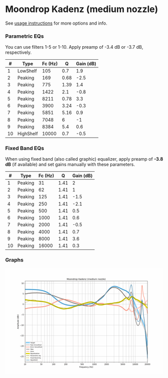 # Moondrop Kadenz (medium nozzle)
See [usage instructions](https://github.com/jaakkopasanen/AutoEq#usage) for more options and info.

### Parametric EQs
You can use filters 1-5 or 1-10. Apply preamp of -3.4 dB or -3.7 dB, respectively.

|   # | Type      |   Fc (Hz) |    Q |   Gain (dB) |
|-----|-----------|-----------|------|-------------|
|   1 | LowShelf  |       105 | 0.7  |         1.9 |
|   2 | Peaking   |       169 | 0.68 |        -2.5 |
|   3 | Peaking   |       775 | 1.39 |         1.4 |
|   4 | Peaking   |      1422 | 2.1  |        -0.8 |
|   5 | Peaking   |      8211 | 0.78 |         3.3 |
|   6 | Peaking   |      3900 | 3.24 |        -0.3 |
|   7 | Peaking   |      5851 | 5.16 |         0.9 |
|   8 | Peaking   |      7048 | 6    |        -1   |
|   9 | Peaking   |      8384 | 5.4  |         0.6 |
|  10 | HighShelf |     10000 | 0.7  |        -0.5 |

### Fixed Band EQs
When using fixed band (also called graphic) equalizer, apply preamp of **-3.8 dB** (if available) and set gains manually with these parameters.

|   # | Type    |   Fc (Hz) |    Q |   Gain (dB) |
|-----|---------|-----------|------|-------------|
|   1 | Peaking |        31 | 1.41 |         2   |
|   2 | Peaking |        62 | 1.41 |         1   |
|   3 | Peaking |       125 | 1.41 |        -1.5 |
|   4 | Peaking |       250 | 1.41 |        -2.1 |
|   5 | Peaking |       500 | 1.41 |         0.5 |
|   6 | Peaking |      1000 | 1.41 |         0.6 |
|   7 | Peaking |      2000 | 1.41 |        -0.5 |
|   8 | Peaking |      4000 | 1.41 |         0.7 |
|   9 | Peaking |      8000 | 1.41 |         3.6 |
|  10 | Peaking |     16000 | 1.41 |         0.3 |

### Graphs
![](./Moondrop%20Kadenz%20(medium%20nozzle).png)
